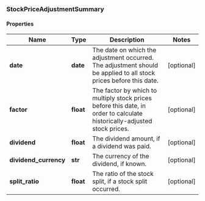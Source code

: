 ### StockPriceAdjustmentSummary

#### Properties
Name | Type | Description | Notes
------------ | ------------- | ------------- | -------------
**date** | **date** | The date on which the adjustment occurred. The adjustment should be applied to all stock prices before this date. | [optional] 
**factor** | **float** | The factor by which to multiply stock prices before this date, in order to calculate historically-adjusted stock prices. | [optional] 
**dividend** | **float** | The dividend amount, if a dividend was paid. | [optional] 
**dividend_currency** | **str** | The currency of the dividend, if known. | [optional] 
**split_ratio** | **float** | The ratio of the stock split, if a stock split occurred. | [optional] 



